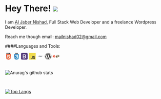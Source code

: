 

# Hey There! <img src="https://media.giphy.com/media/hvRJCLFzcasrR4ia7z/giphy.gif" width="45px">



I am [Al Jaber Nishad](), Full Stack Web Developer and a freelance Wordpress Developer.

Reach me though email: mailnishad02@gmail.com

####Languages and Tools:

<img height="22px" src="https://raw.githubusercontent.com/github/explore/80688e429a7d4ef2fca1e82350fe8e3517d3494d/topics/html/html.png">

<img height=22px src="https://raw.githubusercontent.com/github/explore/80688e429a7d4ef2fca1e82350fe8e3517d3494d/topics/css/css.png">
<img height=22px src="https://raw.githubusercontent.com/github/explore/80688e429a7d4ef2fca1e82350fe8e3517d3494d/topics/bootstrap/bootstrap.png">
<img height=22px src="https://raw.githubusercontent.com/github/explore/80688e429a7d4ef2fca1e82350fe8e3517d3494d/topics/javascript/javascript.png">
<img height=22px src="https://raw.githubusercontent.com/github/explore/80688e429a7d4ef2fca1e82350fe8e3517d3494d/topics/jquery/jquery.png">
<img height=22px src="https://raw.githubusercontent.com/github/explore/80688e429a7d4ef2fca1e82350fe8e3517d3494d/topics/wordpress/wordpress.png">
<img height=22px src="https://raw.githubusercontent.com/github/explore/80688e429a7d4ef2fca1e82350fe8e3517d3494d/topics/git/git.png">

<br>
<br>


![Anurag's github stats](https://github-readme-stats.vercel.app/api?username=al-jaber-nishad)

<br>

[![Top Langs](https://github-readme-stats.vercel.app/api/top-langs/?username=al-jaber-nishad)](https://github.com/al-jaber-nishad/github-readme-stats)
